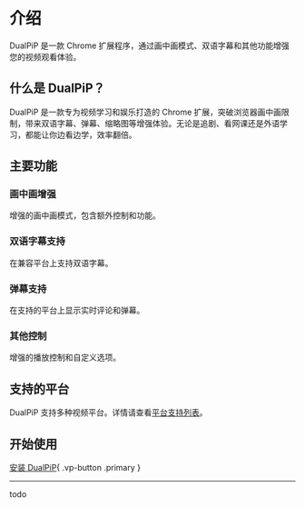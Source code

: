 # 介绍

DualPiP 是一款 Chrome 扩展程序，通过画中画模式、双语字幕和其他功能增强您的视频观看体验。

## 什么是 DualPiP？

DualPiP 是一款专为视频学习和娱乐打造的 Chrome 扩展，突破浏览器画中画限制，带来双语字幕、弹幕、缩略图等增强体验。无论是追剧、看网课还是外语学习，都能让你边看边学，效率翻倍。

## 主要功能

### 画中画增强

增强的画中画模式，包含额外控制和功能。

### 双语字幕支持

在兼容平台上支持双语字幕。

### 弹幕支持

在支持的平台上显示实时评论和弹幕。

### 其他控制

增强的播放控制和自定义选项。

## 支持的平台

DualPiP 支持多种视频平台。详情请查看[平台支持列表](/zh_CN/video-platforms-support)。

## 开始使用

[安装 DualPiP](/zh_CN/installation){ .vp-button .primary }

---

todo
